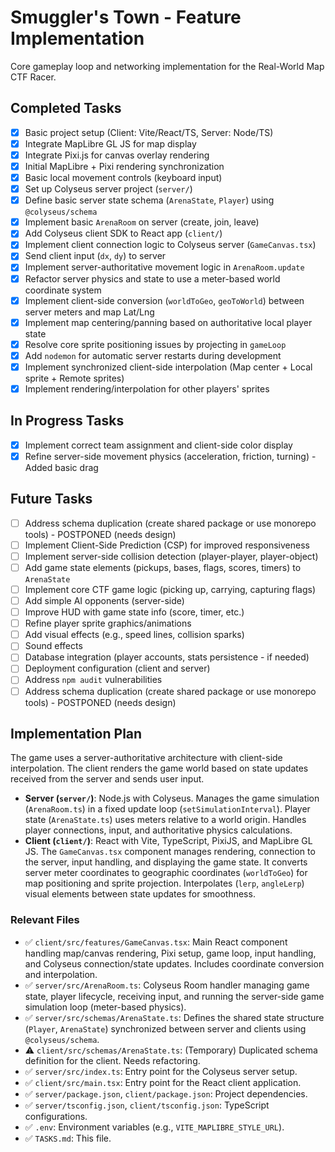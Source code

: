 # Smuggler's Town - Feature Implementation

Core gameplay loop and networking implementation for the Real-World Map CTF Racer.

## Completed Tasks

- [x] Basic project setup (Client: Vite/React/TS, Server: Node/TS)
- [x] Integrate MapLibre GL JS for map display
- [x] Integrate Pixi.js for canvas overlay rendering
- [x] Initial MapLibre + Pixi rendering synchronization
- [x] Basic local movement controls (keyboard input)
- [x] Set up Colyseus server project (`server/`)
- [x] Define basic server state schema (`ArenaState`, `Player`) using `@colyseus/schema`
- [x] Implement basic `ArenaRoom` on server (create, join, leave)
- [x] Add Colyseus client SDK to React app (`client/`)
- [x] Implement client connection logic to Colyseus server (`GameCanvas.tsx`)
- [x] Send client input (`dx`, `dy`) to server
- [x] Implement server-authoritative movement logic in `ArenaRoom.update`
- [x] Refactor server physics and state to use a meter-based world coordinate system
- [x] Implement client-side conversion (`worldToGeo`, `geoToWorld`) between server meters and map Lat/Lng
- [x] Implement map centering/panning based on authoritative local player state
- [x] Resolve core sprite positioning issues by projecting in `gameLoop`
- [x] Add `nodemon` for automatic server restarts during development
- [x] Implement synchronized client-side interpolation (Map center + Local sprite + Remote sprites)
- [x] Implement rendering/interpolation for other players' sprites

## In Progress Tasks

- [x] Implement correct team assignment and client-side color display
- [x] Refine server-side movement physics (acceleration, friction, turning) - Added basic drag

## Future Tasks

- [ ] Address schema duplication (create shared package or use monorepo tools) - POSTPONED (needs design)
- [ ] Implement Client-Side Prediction (CSP) for improved responsiveness
- [ ] Implement server-side collision detection (player-player, player-object)
- [ ] Add game state elements (pickups, bases, flags, scores, timers) to `ArenaState`
- [ ] Implement core CTF game logic (picking up, carrying, capturing flags)
- [ ] Add simple AI opponents (server-side)
- [ ] Improve HUD with game state info (score, timer, etc.)
- [ ] Refine player sprite graphics/animations
- [ ] Add visual effects (e.g., speed lines, collision sparks)
- [ ] Sound effects
- [ ] Database integration (player accounts, stats persistence - if needed)
- [ ] Deployment configuration (client and server)
- [ ] Address `npm audit` vulnerabilities
- [ ] Address schema duplication (create shared package or use monorepo tools) - POSTPONED (needs design)

## Implementation Plan

The game uses a server-authoritative architecture with client-side interpolation. The client renders the game world based on state updates received from the server and sends user input.

- **Server (`server/`)**: Node.js with Colyseus. Manages the game simulation (`ArenaRoom.ts`) in a fixed update loop (`setSimulationInterval`). Player state (`ArenaState.ts`) uses meters relative to a world origin. Handles player connections, input, and authoritative physics calculations.
- **Client (`client/`)**: React with Vite, TypeScript, PixiJS, and MapLibre GL JS. The `GameCanvas.tsx` component manages rendering, connection to the server, input handling, and displaying the game state. It converts server meter coordinates to geographic coordinates (`worldToGeo`) for map positioning and sprite projection. Interpolates (`lerp`, `angleLerp`) visual elements between state updates for smoothness.

### Relevant Files

- ✅ `client/src/features/GameCanvas.tsx`: Main React component handling map/canvas rendering, Pixi setup, game loop, input handling, and Colyseus connection/state updates. Includes coordinate conversion and interpolation.
- ✅ `server/src/ArenaRoom.ts`: Colyseus Room handler managing game state, player lifecycle, receiving input, and running the server-side game simulation loop (meter-based physics).
- ✅ `server/src/schemas/ArenaState.ts`: Defines the shared state structure (`Player`, `ArenaState`) synchronized between server and clients using `@colyseus/schema`.
- ⚠️ `client/src/schemas/ArenaState.ts`: (Temporary) Duplicated schema definition for the client. Needs refactoring.
- ✅ `server/src/index.ts`: Entry point for the Colyseus server setup.
- ✅ `client/src/main.tsx`: Entry point for the React client application.
- ✅ `server/package.json`, `client/package.json`: Project dependencies.
- ✅ `server/tsconfig.json`, `client/tsconfig.json`: TypeScript configurations.
- ✅ `.env`: Environment variables (e.g., `VITE_MAPLIBRE_STYLE_URL`).
- ✅ `TASKS.md`: This file.
